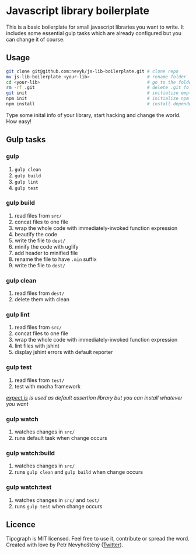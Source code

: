 # Javascript library boilerplate

This is a basic boilerplate for small javascript libraries you want to write. It includes some essential gulp tasks which are already configured but you can change it of course.

## Usage

```sh
git clone git@github.com:nevyk/js-lib-boilerplate.git # clone repo
mv js-lib-boilerplate <your-lib>                      # rename folder
cd <your-lib>                                         # go to the folder
rm -rf .git                                           # delete .git folder
git init                                              # initialize empty repo
npm init                                              # initialize npm package
npm install                                           # install dependencies
```

Type some inital info of your library, start hacking and change the world. How easy!

## Gulp tasks

### gulp

1. `gulp clean`
2. `gulp build`
3. `gulp lint`
4. `gulp test`

### gulp build

1. read files from `src/`
2. concat files to one file
3. wrap the whole code with immediately-invoked function expression
4. beautify the code
5. write the file to `dest/`
6. minify the code with uglify
7. add header to minified file
8. rename the file to have `.min` suffix
9. write the file to `dest/`

### gulp clean

1. read files from `dest/`
2. delete them with clean

### gulp lint

1. read files from `src/`
2. concat files to one file
3. wrap the whole code with immediately-invoked function expression
4. lint files with jshint
5. display jshint errors with default reporter

### gulp test

1. read files from `test/`
2. test with mocha framework

_[expect.js](https://github.com/LearnBoost/expect.js) is used as default assertion library but you can install whatever you want_

### gulp watch

1. watches changes in `src/`
2. runs default task when change occurs

### gulp watch:build

1. watches changes in `src/`
2. runs `gulp clean` and `gulp build` when change occurs

### gulp watch:test

1. watches changes in `src/` and `test/`
2. runs `gulp test` when change occurs

## Licence

Tipograph is MIT licensed. Feel free to use it, contribute or spread the word. Created with love by Petr Nevyhoštěný ([Twitter](https://twitter.com/pnevyk)).